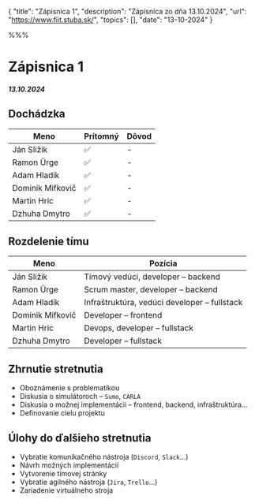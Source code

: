 { 
  "title": "Zápisnica 1", 
  "description": "Zápisnica zo dňa 13.10.2024", 
  "url": "https://www.fiit.stuba.sk/", 
  "topics": [],
  "date": "13-10-2024"
} 

%%%

# Zápisnica 1
##### 13.10.2024

## Dochádzka
| Meno     |    Prítomný   |  Dôvod |
|----------|-------------|-------|
| Ján Sližik | ✅ | - |
| Ramon Ürge | ✅ | - |
| Adam Hladík | ✅ | - |
| Dominik Mifkovič | ✅ | - |
| Martin Hric | ✅ | - |
| Dzhuha Dmytro  | ✅ | - |

## Rozdelenie tímu
| Meno     |    Pozícia   |
|----------|-------------|
| Ján Sližik | Tímový vedúci, developer – backend |
| Ramon Ürge | Scrum master, developer – backend |
| Adam Hladík | Infraštruktúra, vedúci developer – fullstack |
| Dominik Mifkovič | Developer – frontend |
| Martin Hric | Devops, developer – fullstack |
| Dzhuha Dmytro  | Developer – fullstack |

## Zhrnutie stretnutia
- Oboznámenie s problematikou
- Diskusia o simulátoroch – `Sumo`, `CARLA`
- Diskusia o možnej implementácii – frontend, backend, infraštruktúra…
- Definovanie cielu projektu

## Úlohy do ďalšieho stretnutia
- Vybratie komunikačného nástroja (`Discord`, `Slack`...)
- Návrh možných implementácií
- Vytvorenie tímovej stránky
- Vybratie agilného nástroja (`Jira`, `Trello`…)
- Zariadenie virtuálneho stroja
